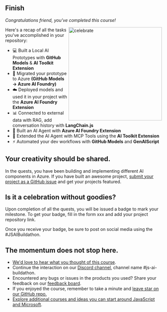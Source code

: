 <!--
  <<< Author notes: Finish >>>
  Review what we learned, ask for feedback, provide next steps.
-->

## Finish

_Congratulations friend, you've completed this course!_

<img src="https://octodex.github.com/images/welcometocat.png" alt=celebrate width=300 align=right>

Here's a recap of all the tasks you've accomplished in your repository:

- 💻 Built a Local AI Prototypes with **GitHub Models** & **AI Toolkit Extension**
- 🔄 Migrated your prototype to Azure **(GitHub Models &#8594; Azure AI Foundry)**
- ☁️ Deployed models and used it in your project with the **Azure AI Foundry Extension**
- 📊 Connected to external data with RAG, add conversation history with **LangChain.js**
- 🤖 Built an AI Agent with **Azure AI Foundry Extension**
- 🧰 Extended the AI Agent with MCP Tools using the **AI Toolkit Extension**
- ⚡ Automated your dev workflows with **GitHub Models** and **GenAIScript**

## Your creativity should be shared.

In the quests, you have been building and implementing different AI components in Azure. If you have built an awesome project, [submit your project as a GitHub issue](https://github.com/Azure-Samples/JS-AI-Build-a-thon/issues/new?template=project-submission.md) and get your projects featured.

## Is it a celebration without goodies?

Upon completion of all the quests, you will be issued a badge to mark your milestone. To get your badge, fill in the form xxx and add your project repository link.

Once you receive your badge, be sure to post on social media using the #JSAIBuildathon.

## The momentum does not stop here.

- [We'd love to hear what you thought of this course](https://aka.ms/JSAIBuildathon-feedback).
- Continue the interaction on our [Discord channel](https://aka.ms/JSAIonDiscord), channel name #js-ai-buildathon.
- Encountered any bugs or issues in the products you used? Share your feedback on our [feedback board](https://github.com/orgs/azure-ai-foundry/discussions).
- If you enjoyed the course, remember to take a minute and [leave star on our GitHub repo.](https://aka.ms/jsaibuildathon)
- [Explore additional courses and ideas you can start around JavaScript and Microsoft](https://developer.microsoft.com/en-us/javascript/).
